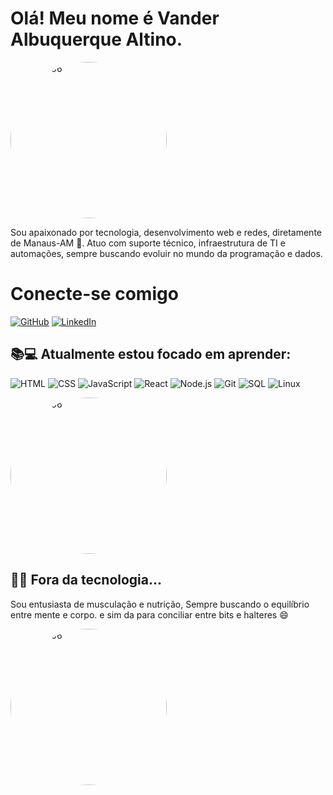# Olá! Meu nome é Vander Albuquerque Altino. 

<img src="https://github.com/user-attachments/assets/7e4916ab-e747-4935-ae65-e3227cb9e9af" 
     alt="Vander06" 
     width="250" 
     height="250" 
     style="border-radius: 50%; object-fit: cover;" />

Sou apaixonado por tecnologia, desenvolvimento web e redes, diretamente de Manaus-AM 🌴. Atuo com suporte técnico, infraestrutura de TI e automações, sempre buscando evoluir no mundo da programação e dados.

# Conecte-se comigo

[![GitHub](https://img.shields.io/badge/GitHub-000?style=for-the-badge&logo=github&logoColor=white)](https://github.com/Vander-Altino)
[![LinkedIn](https://img.shields.io/badge/LinkedIn-000?style=for-the-badge&logo=linkedin&logoColor=0E76A8)](https://www.linkedin.com/in/vander-altino-949644322)

## 📚💻 Atualmente estou focado em aprender:
![HTML](https://img.shields.io/badge/HTML5-000?style=for-the-badge&logo=html5&logoColor=E34F26)
![CSS](https://img.shields.io/badge/CSS3-000?style=for-the-badge&logo=css3&logoColor=1572B6)
![JavaScript](https://img.shields.io/badge/JavaScript-000?style=for-the-badge&logo=javascript&logoColor=F7DF1E)
![React](https://img.shields.io/badge/React-000?style=for-the-badge&logo=react&logoColor=61DAFB)
![Node.js](https://img.shields.io/badge/Node.js-000?style=for-the-badge&logo=node.js&logoColor=339933)
![Git](https://img.shields.io/badge/Git-000?style=for-the-badge&logo=git&logoColor=F05032)
![SQL](https://img.shields.io/badge/SQL-000?style=for-the-badge&logo=mysql&logoColor=4479A1)
![Linux](https://img.shields.io/badge/Linux-000?style=for-the-badge&logo=linux&logoColor=FCC624)

<img src="https://github.com/user-attachments/assets/03ecb217-8257-488b-9e0c-8a570a6d48c5" 
     alt="Vander06" 
     width="250" 
     height="250" 
     style="border-radius: 50%; object-fit: cover;" />

## 🏋️‍♂️ Fora da tecnologia...

Sou entusiasta de musculação e nutrição, Sempre buscando o equilíbrio entre mente e corpo. e sim da para conciliar entre bits e halteres 😄

<img src="https://github.com/user-attachments/assets/c46cbfe5-1158-42da-a955-7551772563b9" 
     alt="Vander06" 
     width="250" 
     height="250" 
     style="border-radius: 50%; object-fit: cover;" />

